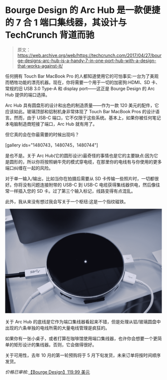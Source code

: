 # Bourge Design 的 Arc Hub 是一款便捷的 7 合 1 端口集线器，其设计与 TechCrunch 背道而驰

> 原文：<https://web.archive.org/web/https://techcrunch.com/2017/04/27/bourge-designs-arc-hub-is-a-handy-7-in-one-port-hub-with-a-design-that-works-against-it/>

任何拥有 Touch Bar MacBook Pro 的人都知道使用它的可怕事实:一台为了美观而牺牲功能的漂亮机器。现在，你将需要一个用于一切的加密狗:HDMI、SD 卡、常规的旧 USB 3.0 Type-A 和 display port——这正是 Bourge Design 的 Arc Hub 提供的端口选择。

Arc Hub 具有圆盘形的设计和出色的制造质量——作为一款 120 美元的配件，它应该如此。玻璃顶部和铝制机身非常体现了 Touch Bar MacBook Pros 的设计语言。然而，由于 USB-C 端口，它不仅限于这些系统。基本上，如果你被任何笔记本电脑制造商短接了端口，Arc Hub 就有用了。

但它真的会在你最需要的时候出现吗？

[gallery ids="1480743，1480745，1480744"]

是也不是。关于 Arc Hub(它的圆形设计)最奇怪的事情也是它的主要缺点:因为它是圆形的，所以你将按照蜗牛壳的模式穿电缆，在那里你的电线有与你使用的更多端口纠缠在一起的风险。

对于单一输入/输出，比如当你在拍摄后需要从 SD 卡传输一些照片时，一切都很好。你将没有问题连接附带的 USB-C 到 USB-C 电缆获得集线器供电，然后像往常一样插入您的 SD 卡。过了第三个输入标记，线路变得有点混乱。

此外，我从来没有想过我会写关于一个枢纽:这是一个指纹磁铁。

![](img/5021cfbab20246397309ec4fb5ba0180.png)

关于 Arc Hub 的底线是它作为端口集线器看起来不错，但是处理从铝/玻璃圆盘中出现的六条单独的电线所需的大量电线管理是疯狂的。

如果你有一张小桌子，或者打算在咖啡馆使用端口集线器，也许你会想要一个更简单的矩形设计的集线器。否则，它会做得很好。

关于可用性，去年 10 月的第一轮预购将于 5 月下旬发货，未来订单将按时间顺序发货。

*价格已审核:*[【Bourge Design】119.99 美元](https://web.archive.org/web/20221006024315/https://www.bourgedesign.com/bd-shop/arc-hub)